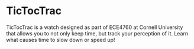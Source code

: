 TicTocTrac
==========

TicTocTrac is a watch designed as part of ECE4760 at Cornell University that allows you to not only keep time, but track your perception of it. Learn what causes time to slow down or speed up!